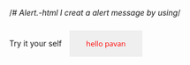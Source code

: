 /*# Alert.-html
I creat a alert message by using*/ 

<html>
    <head>
        <titile>
            Try it your self
        </titile>
        <style type="text/css">
            button {
                font-family:  'Open Sans', sans-serif;
            border:none;
            padding:15px 30px;
            outline:none;
            margin:10px;
           } 
           #btn{
               background color:blue;
               color:red;
               shadow:pink;
           } 
        </style>
    </head>
    <body>
        <button id="btn">hello pavan</button >
        <script type ="text/javaScript">
            document.getElementById("btn"). onclick= function(){
                alert("Hi this is pavan welcome  to my world!")
            }
            </script>
            </body>
</html>        
